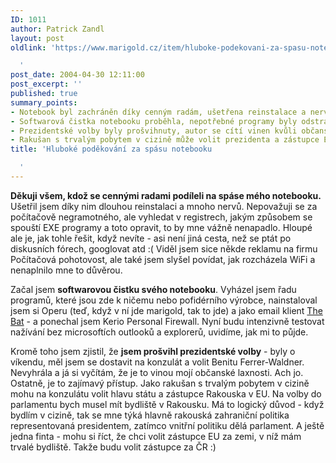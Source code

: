 ```yaml
---
ID: 1011
author: Patrick Zandl
layout: post
oldlink: 'https://www.marigold.cz/item/hluboke-podekovani-za-spasu-notebooku

  '
post_date: 2004-04-30 12:11:00
post_excerpt: ''
published: true
summary_points:
- Notebook byl zachráněn díky cenným radám, ušetřena reinstalace a nervy.
- Softwarová čistka notebooku proběhla, nepotřebné programy byly odstraněny a nahrazeny.
- Prezidentské volby byly prošvihnuty, autor se cítí vinen kvůli občanské laxnosti.
- Rakušan s trvalým pobytem v cizině může volit prezidenta a zástupce EU.
title: 'Hluboké poděkování za spásu notebooku

  '
---
```


<p>
<STRONG>Děkuji všem, kdož se cennými radami podíleli na spáse mého notebooku.</STRONG> Ušetřil jsem díky nim dlouhou reinstalaci a mnoho nervů. Nepovažuji se za počítačově negramotného, ale vyhledat v registrech, jakým způsobem se spouští EXE programy a toto opravit, to by mne vážně nenapadlo. Hloupé ale je, jak tohle řešit, když nevíte - asi není jiná cesta, než se ptát po diskusních fórech, googlovat atd :( Viděl jsem sice někde reklamu na firmu Počítačová pohotovost, ale také jsem slyšel povídat, jak rozcházela WiFi a nenaplnilo mne to důvěrou. </p>

<p>
Začal jsem <STRONG>softwarovou čistku svého notebooku</STRONG>. Vyházel jsem řadu programů, které jsou zde k ničemu nebo pofidérního výrobce, nainstaloval jsem si Operu (teď, když v ní jde marigold, tak to jde) a jako email klient <A href="http://www.thebat.cz/" target=_blank>The Bat</A>&#160;- a ponechal jsem Kerio Personal Firewall. Nyní budu intenzivně testovat nažívání bez microsoftích outlooků a explorerů, uvidíme, jak mi to půjde. </p>

<p>
Kromě toho jsem zjistil, že <STRONG>jsem prošvihl prezidentské volby</STRONG> - byly o víkendu, měl jsem se dostavit na konzulát a volit Benitu Ferrer-Waldner. Nevyhrála a já si vyčítám, že je to vinou mojí občanské laxnosti. Ach jo. Ostatně, je to zajímavý přístup. Jako rakušan s trvalým pobytem v cizině mohu na konzulátu volit hlavu státu a zástupce Rakouska v EU. Na volby do parlamentu bych musel mít bydliště v Rakousku. Má to logický důvod - když bydlím v cizině, tak se mne týká hlavně rakouská zahraniční politika representovaná presidentem, zatímco vnitřní politiku dělá parlament. A ještě jedna finta - mohu si říct, že chci volit zástupce EU za zemi, v níž mám trvalé bydliště. Takže budu volit zástupce za ČR :)</p>